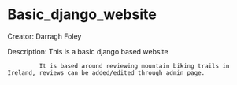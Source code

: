 # Basic_django_website

Creator: Darragh Foley

Description: This is a basic django based website 

             It is based around reviewing mountain biking trails in Ireland, reviews can be added/edited through admin page.
             
